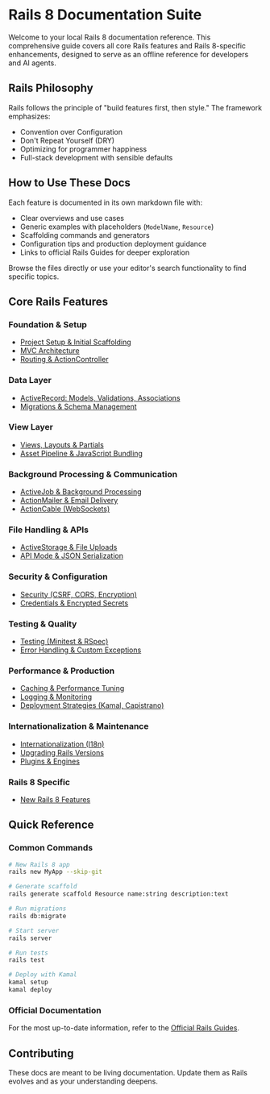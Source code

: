 # Rails 8 Documentation Suite

Welcome to your local Rails 8 documentation reference. This comprehensive guide covers all core Rails features and Rails 8-specific enhancements, designed to serve as an offline reference for developers and AI agents.

## Rails Philosophy

Rails follows the principle of "build features first, then style." The framework emphasizes:
- Convention over Configuration
- Don't Repeat Yourself (DRY)
- Optimizing for programmer happiness
- Full-stack development with sensible defaults

## How to Use These Docs

Each feature is documented in its own markdown file with:
- Clear overviews and use cases
- Generic examples with placeholders (`ModelName`, `Resource`)
- Scaffolding commands and generators
- Configuration tips and production deployment guidance
- Links to official Rails Guides for deeper exploration

Browse the files directly or use your editor's search functionality to find specific topics.

## Core Rails Features

### Foundation & Setup
- [Project Setup & Initial Scaffolding](./project-setup.md)
- [MVC Architecture](./mvc-architecture.md)
- [Routing & ActionController](./routing-action-controller.md)

### Data Layer
- [ActiveRecord: Models, Validations, Associations](./active-record.md)
- [Migrations & Schema Management](./migrations-schema.md)

### View Layer
- [Views, Layouts & Partials](./views-layouts-partials.md)
- [Asset Pipeline & JavaScript Bundling](./asset-pipeline-javascript.md)

### Background Processing & Communication
- [ActiveJob & Background Processing](./active-job.md)
- [ActionMailer & Email Delivery](./action-mailer.md)
- [ActionCable (WebSockets)](./action-cable.md)

### File Handling & APIs
- [ActiveStorage & File Uploads](./active-storage.md)
- [API Mode & JSON Serialization](./api-mode-json.md)

### Security & Configuration
- [Security (CSRF, CORS, Encryption)](./security.md)
- [Credentials & Encrypted Secrets](./credentials-secrets.md)

### Testing & Quality
- [Testing (Minitest & RSpec)](./testing.md)
- [Error Handling & Custom Exceptions](./error-handling.md)

### Performance & Production
- [Caching & Performance Tuning](./caching-performance.md)
- [Logging & Monitoring](./logging-monitoring.md)
- [Deployment Strategies (Kamal, Capistrano)](./deployment-strategies.md)

### Internationalization & Maintenance
- [Internationalization (I18n)](./internationalization.md)
- [Upgrading Rails Versions](./upgrading-rails.md)
- [Plugins & Engines](./plugins-engines.md)

### Rails 8 Specific
- [New Rails 8 Features](./rails8-new-features.md)

## Quick Reference

### Common Commands
```bash
# New Rails 8 app
rails new MyApp --skip-git

# Generate scaffold
rails generate scaffold Resource name:string description:text

# Run migrations
rails db:migrate

# Start server
rails server

# Run tests
rails test

# Deploy with Kamal
kamal setup
kamal deploy
```

### Official Documentation
For the most up-to-date information, refer to the [Official Rails Guides](https://guides.rubyonrails.org).

## Contributing

These docs are meant to be living documentation. Update them as Rails evolves and as your understanding deepens.